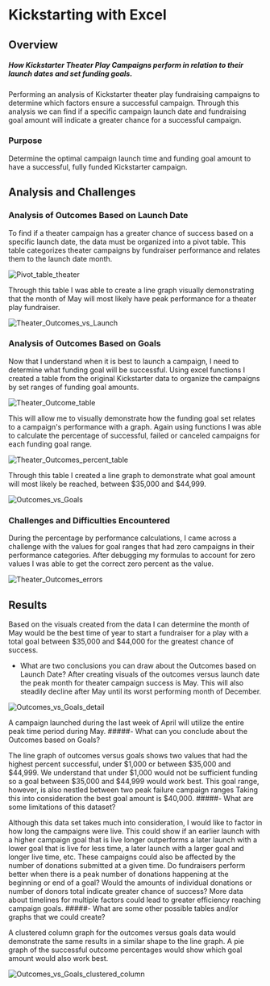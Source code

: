 # Kickstarting with Excel
 
## Overview
##### How Kickstarter Theater Play Campaigns perform in relation to their launch dates and set funding goals.
  Performing an analysis of Kickstarter theater play fundraising campaigns to determine which factors ensure a successful campaign. Through this analysis we can find if a specific campaign launch date and fundraising goal amount will indicate a greater chance for a successful campaign.
 ### Purpose
  Determine the optimal campaign launch time and funding goal amount to have a successful, fully funded Kickstarter campaign.
## Analysis and Challenges
### Analysis of Outcomes Based on Launch Date

  To find if a theater campaign has a greater chance of success based on a specific launch date, the data must be organized into a pivot table. This table categorizes theater campaigns by fundraiser performance and relates them to the launch date month.
	
  ![Pivot_table_theater](https://user-images.githubusercontent.com/99298165/160296540-c4bba926-687c-42a3-aa35-2f27b505a2a5.png)
  
  Through this table I was able to create a line graph visually demonstrating that the month of May will most likely have peak performance for a theater play fundraiser.

  ![Theater_Outcomes_vs_Launch](https://user-images.githubusercontent.com/99298165/160296561-5780856b-c6f7-44e8-bb1a-679732a555cd.png)
  
### Analysis of Outcomes Based on Goals

  Now that I understand when it is best to launch a campaign, I need to determine what funding goal will be successful. Using excel functions I created a table from the original Kickstarter data to organize the campaigns by set ranges of funding goal amounts.
	
![Theater_Outcome_table](https://user-images.githubusercontent.com/99298165/160296790-19ac7709-1339-4010-9dad-897f63ee6c55.png) 

  This will allow me to visually demonstrate how the funding goal set relates to a campaign's performance with a graph. Again using functions I was able to calculate the percentage of successful, failed or canceled campaigns for each funding goal range.
  
![Theater_Outcomes_percent_table](https://user-images.githubusercontent.com/99298165/160296810-df88fada-b9fa-4ca4-a912-240bcccd6c4b.png)

  Through this table I created a line graph to demonstrate what goal amount will most likely be reached, between $35,000 and $44,999.
  
![Outcomes_vs_Goals](https://user-images.githubusercontent.com/99298165/160296829-0726a2dd-a613-46ad-a95c-74136682f8b6.png)

### Challenges and Difficulties Encountered
  During the percentage by performance calculations, I came across a challenge with the values for goal ranges that had zero campaigns in their performance categories. After debugging my formulas to account for zero values I was able to get the correct zero percent as the value.
	
![Theater_Outcomes_errors](https://user-images.githubusercontent.com/99298165/160296942-89ff8ec1-128b-40db-8b57-803689e8578d.png)

 ## Results
  Based on the visuals created from the data I can determine the month of May would be the best time of year to start a fundraiser for a play with a total goal between $35,000 and $44,000 for the greatest chance of success.
- What are two conclusions you can draw about the Outcomes based on Launch Date?
  After creating visuals of the outcomes versus launch date the peak month for theater campaign success is May. This will also steadily decline after May until its worst performing month of December.
  
![Outcomes_vs_Goals_detail](https://user-images.githubusercontent.com/99298165/160297302-ed4a2ef2-cc5d-4a3c-a0cf-3ec5bbc5bc91.png)

  A campaign launched during the last week of April will utilize the entire peak time period during May.
#####- What can you conclude about the Outcomes based on Goals?
  
  The line graph of outcomes versus goals shows two values that had the highest percent successful, under $1,000 or between $35,000 and $44,999. We understand that under $1,000 would not be sufficient funding so a goal between $35,000 and $44,999 would work best. This goal range, however, is also nestled between two peak failure campaign ranges Taking this into consideration the best goal amount is $40,000.
#####- What are some limitations of this dataset?
  
  Although this data set takes much into consideration, I would like to factor in how long the campaigns were live. This could show if an earlier launch with a higher campaign goal that is live longer outperforms a later launch with a lower goal that is live for less time, a later launch with a larger goal and longer live time, etc. These campaigns could also be affected by the number of donations submitted at a given time. Do fundraisers perform better when there is a peak number of donations happening at the beginning or end of a goal? Would the amounts of individual donations or number of donors total indicate greater chance of success? More data about timelines for multiple factors could lead to greater efficiency reaching campaign goals.
#####- What are some other possible tables and/or graphs that we could create?
  
  A clustered column graph for the outcomes versus goals data would demonstrate the same results in a similar shape to the line graph. A pie graph of the successful outcome percentages would show which goal amount would also work best.

![Outcomes_vs_Goals_clustered_column](https://user-images.githubusercontent.com/99298165/160297660-08f505a6-ec14-47bc-a09a-32df11e9278e.png)

